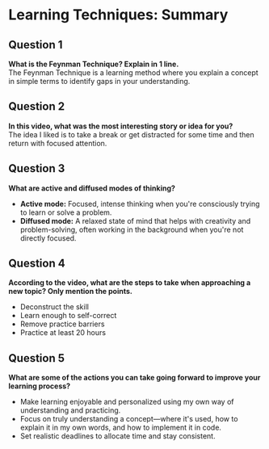 # Learning Techniques: Summary

## Question 1  
**What is the Feynman Technique? Explain in 1 line.**  
The Feynman Technique is a learning method where you explain a concept in simple terms to identify gaps in your understanding.



## Question 2  
**In this video, what was the most interesting story or idea for you?**  
The idea I liked is to take a break or get distracted for some time and then return with focused attention.



## Question 3  
**What are active and diffused modes of thinking?**  
- **Active mode:** Focused, intense thinking when you're consciously trying to learn or solve a problem.  
- **Diffused mode:** A relaxed state of mind that helps with creativity and problem-solving, often working in the background when you're not directly focused.



## Question 4  
**According to the video, what are the steps to take when approaching a new topic? Only mention the points.**  
- Deconstruct the skill  
- Learn enough to self-correct  
- Remove practice barriers  
- Practice at least 20 hours



## Question 5  
**What are some of the actions you can take going forward to improve your learning process?**  
- Make learning enjoyable and personalized using my own way of understanding and practicing.  
- Focus on truly understanding a concept—where it's used, how to explain it in my own words, and how to implement it in code.  
- Set realistic deadlines to allocate time and stay consistent.
